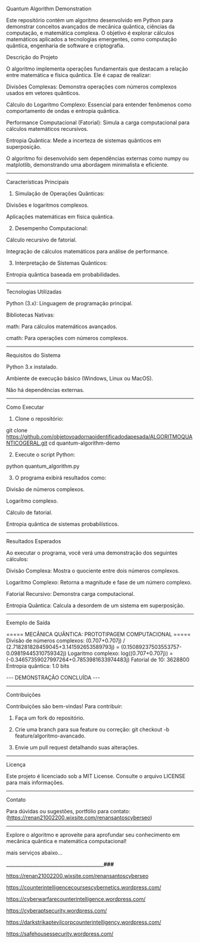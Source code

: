 Quantum Algorithm Demonstration

Este repositório contém um algoritmo desenvolvido em Python para demonstrar conceitos avançados de mecânica quântica, ciências da computação, e matemática complexa. O objetivo é explorar cálculos matemáticos aplicados a tecnologias emergentes, como computação quântica, engenharia de software e criptografia.

Descrição do Projeto

O algoritmo implementa operações fundamentais que destacam a relação entre matemática e física quântica. Ele é capaz de realizar:

Divisões Complexas: Demonstra operações com números complexos usados em vetores quânticos.

Cálculo do Logaritmo Complexo: Essencial para entender fenômenos como comportamento de ondas e entropia quântica.

Performance Computacional (Fatorial): Simula a carga computacional para cálculos matemáticos recursivos.

Entropia Quântica: Mede a incerteza de sistemas quânticos em superposição.


O algoritmo foi desenvolvido sem dependências externas como numpy ou matplotlib, demonstrando uma abordagem minimalista e eficiente.


---

Características Principais

1. Simulação de Operações Quânticas:

Divisões e logaritmos complexos.

Aplicações matemáticas em física quântica.



2. Desempenho Computacional:

Cálculo recursivo de fatorial.

Integração de cálculos matemáticos para análise de performance.



3. Interpretação de Sistemas Quânticos:

Entropia quântica baseada em probabilidades.





---

Tecnologias Utilizadas

Python (3.x): Linguagem de programação principal.

Bibliotecas Nativas:

math: Para cálculos matemáticos avançados.

cmath: Para operações com números complexos.




---

Requisitos do Sistema

Python 3.x instalado.

Ambiente de execução básico (Windows, Linux ou MacOS).

Não há dependências externas.



---

Como Executar

1. Clone o repositório:

git clone https://github.com/objetovoadornaoidentificadodapesada/ALGORITMOQUANTICOGERAL.git
cd quantum-algorithm-demo


2. Execute o script Python:

python quantum_algorithm.py


3. O programa exibirá resultados como:

Divisão de números complexos.

Logaritmo complexo.

Cálculo de fatorial.

Entropia quântica de sistemas probabilísticos.





---

Resultados Esperados

Ao executar o programa, você verá uma demonstração dos seguintes cálculos:

Divisão Complexa: Mostra o quociente entre dois números complexos.

Logaritmo Complexo: Retorna a magnitude e fase de um número complexo.

Fatorial Recursivo: Demonstra carga computacional.

Entropia Quântica: Calcula a desordem de um sistema em superposição.



---

Exemplo de Saída

===== MECÂNICA QUÂNTICA: PROTOTIPAGEM COMPUTACIONAL =====
Divisão de números complexos: (0.707+0.707j) / (2.718281828459045+3.141592653589793j) = (0.15089237503553757-0.09819445310759342j)
Logaritmo complexo: log((0.707+0.707j)) = (-0.34657359027997264+0.7853981633974483j)
Fatorial de 10: 3628800
Entropia quântica: 1.0 bits

--- DEMONSTRAÇÃO CONCLUÍDA ---


---

Contribuições

Contribuições são bem-vindas! Para contribuir:

1. Faça um fork do repositório.


2. Crie uma branch para sua feature ou correção: git checkout -b feature/algoritmo-avancado.


3. Envie um pull request detalhando suas alterações.




---

Licença

Este projeto é licenciado sob a MIT License. Consulte o arquivo LICENSE para mais informações.


---

Contato

Para dúvidas ou sugestões, portfólio para contato: (https://renan21002200.wixsite.com/renansantoscyberseo)



---

Explore o algoritmo e aproveite para aprofundar seu conhecimento em mecânica quântica e matemática computacional!

mais serviços abaixo...

___________________________________________________________________###__________________________

https://renan21002200.wixsite.com/renansantoscyberseo

https://counterintelligencecoursescybernetics.wordpress.com/

https://cyberwarfarecounterintelligence.wordpress.com/

https://cyberaptsecurity.wordpress.com/

https://darkstrikaptevilcorpcounterintelligency.wordpress.com/

https://safehousessecurity.wordpress.com/
